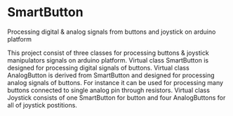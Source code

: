 # SmartButton
Processing digital &amp; analog signals from buttons and joystick on arduino platform

This project consist of three classes for processing buttons & joystick manipulators signals on arduino platform.
Virtual class SmartButton is designed for processing digital signals of buttons.
Virtual class AnalogButton is derived from SmartButton and designed for processing analog signals of buttons. For instance it can be used for processing many buttons connected to single analog pin through resistors.
Virtual class Joystick consists of one SmartButton for button and four AnalogButtons for all of joystick postitions.
